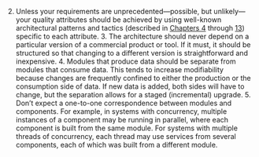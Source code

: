 2.  Unless your requirements are unprecedented—possible, but unlikely—your quality attributes should be achieved by using well-known architectural patterns and tactics (described in [Chapters 4](ch04.xhtml#ch04) through [13](ch13.xhtml#ch13)) specific to each attribute. 3.  The architecture should never depend on a particular version of a commercial product or tool. If it must, it should be structured so that changing to a different version is straightforward and inexpensive. 4.  Modules that produce data should be separate from modules that consume data. This tends to increase modifiability because changes are frequently confined to either the production or the consumption side of data. If new data is added, both sides will have to change, but the separation allows for a staged (incremental) upgrade. 5.  Don’t expect a one-to-one correspondence between modules and components. For example, in systems with concurrency, multiple instances of a component may be running in parallel, where each component is built from the same module. For systems with multiple threads of concurrency, each thread may use services from several components, each of which was built from a different module.